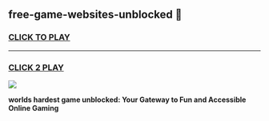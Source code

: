 
## free-game-websites-unblocked 👋
<h3>
<a href="https://premium.freeplayer.one?title=free-game-websites-unblocked&ref=14F">CLICK TO PLAY</a></h3>
<hr>

<h3>
<a href="https://premium.freeplayer.one?title=free-game-websites-unblocked&ref=14F">CLICK 2 PLAY</a>
  
</h3>

<a href="https://premium.freeplayer.one?title=free-game-websites-unblocked&ref=12F/"><img src="https://clearcache.store/games.png"></a>


**worlds hardest game unblocked: Your Gateway to Fun and Accessible Online Gaming**
